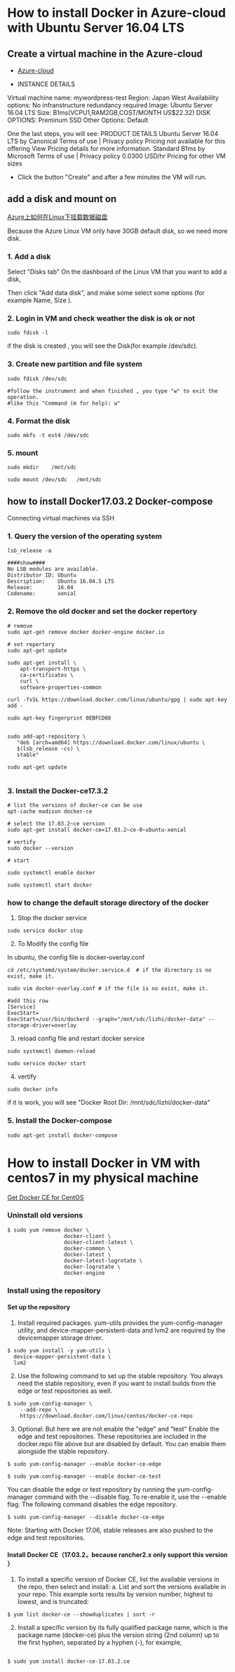 # How to install Docker in Azure-cloud  with Ubuntu Server 16.04 LTS


## Create a virtual machine in the Azure-cloud

* [Azure-cloud](https://portal.azure.com)

* INSTANCE DETAILS

Virtual machine name: mywordpress-test
Region: Japan West
Availability options: No infranstructure redundancy required
Image: Ubuntu Server 16.04 LTS
Size: B1ms(VCPU1,RAM2GB,COST/MONTH US$22.32)
DISK OPTIONS: Preminum SSD
Other Options: Default

One the last steps, you will see:
PRODUCT DETAILS
Ubuntu Server 16.04 LTS
by Canonical
Terms of use |  Privacy policy
Pricing not available for this offering
View Pricing details for more information.
Standard B1ms
by Microsoft
Terms of use |  Privacy policy
0.0300 USD/hr
Pricing for other VM sizes


* Click the button "Create" and after a few minutes the VM will run.


## add a disk and mount on

[Azure上如何在Linux下挂载数据磁盘](https://www.cnblogs.com/cloudapps/p/4996276.html)

Because the Azure Linux VM only have 30GB default disk, so we need more disk.

### 1. Add a disk 

Select "Disks tab" On the dashboard of the Linux VM  that you want to add a disk,

Then click "Add data disk", and make some select some options (for example Name, Size ).


### 2. Login in VM and check weather the disk is ok or not

```
sudo fdisk -l

```
if the disk is created , you will see the Disk(for example /dev/sdc).

### 3. Create new partition and file system 

```
sudo fdisk /dev/sdc

#follow the instrument and when finished , you type "w" to exit the operation.
#like this "Command (m for help): w"
```
### 4. Format the disk


```
sudo mkfs -t ext4 /dev/sdc
```

### 5. mount

```
sudo mkdir    /mnt/sdc

sudo mount /dev/sdc   /mnt/sdc

```




## how to install Docker17.03.2 Docker-compose

Connecting virtual machines via SSH

### 1. Query the version of the operating system

```
lsb_release -a

####show####
No LSB modules are available.
Distributor ID: Ubuntu
Description:    Ubuntu 16.04.5 LTS
Release:        16.04
Codename:       xenial
```
### 2. Remove the old docker and set the docker repertory

```
# remove
sudo apt-get remove docker docker-engine docker.io

# set repertory
sudo apt-get update

sudo apt-get install \
    apt-transport-https \
    ca-certificates \
    curl \
    software-properties-common

curl -fsSL https://download.docker.com/linux/ubuntu/gpg | sudo apt-key add -

sudo apt-key fingerprint 0EBFCD88


sudo add-apt-repository \
   "deb [arch=amd64] https://download.docker.com/linux/ubuntu \
   $(lsb_release -cs) \
   stable"

sudo apt-get update


```

### 3. Install the Docker-ce17.3.2

```
# list the versions of docker-ce can be use
apt-cache madison docker-ce

# select the 17.03.2~ce version
sudo apt-get install docker-ce=17.03.2~ce-0~ubuntu-xenial

# vertify
sudo docker --version

# start

sudo systemctl enable docker

sudo systemctl start docker

```

### how to change the default storage directory of the docker

1. Stop the docker service

```
sudo service docker stop
```

2. To Modify the config file 

In ubuntu, the config file is docker-overlay.conf 



```
cd /etc/systemd/system/docker.service.d  # if the directory is no exist, make it.

sudo vim docker-overlay.conf # if the file is no exist, make it.

#add this row
[Service]
ExecStart=
ExecStart=/usr/bin/dockerd --graph="/mnt/sdc/lizhi/docker-data" --storage-driver=overlay

```
3. reload config file and restart docker service

```
sudo systemctl daemon-reload

sudo service docker start

```
4. vertify

```
sudo docker info
```
if it is work, you will see "Docker Root Dir: /mnt/sdc/lizhi/docker-data"



### 5. Install the Docker-compose

```
sudo apt-get install docker-compose
```

# How to install Docker in VM  with centos7 in my physical machine

[Get Docker CE for CentOS](https://docs.docker.com/install/linux/docker-ce/centos/)

### Uninstall old versions

```
$ sudo yum remove docker \
                  docker-client \
                  docker-client-latest \
                  docker-common \
                  docker-latest \
                  docker-latest-logrotate \
                  docker-logrotate \
                  docker-engine
```
 


###   Install using the repository

#### Set up the repository

1. Install required packages. yum-utils provides the yum-config-manager utility, and device-mapper-persistent-data and lvm2 are required by the devicemapper storage driver.

```
$ sudo yum install -y yum-utils \
  device-mapper-persistent-data \
  lvm2

```

2. Use the following command to set up the stable repository. You always need the stable repository, even if you want to install builds from the edge or test repositories as well.

```
$ sudo yum-config-manager \
    --add-repo \
    https://download.docker.com/linux/centos/docker-ce.repo

```
3. Optional: But here we are not enable the "edge" and "test"
Enable the edge and test repositories. These repositories are included in the docker.repo file above but are disabled by default. You can enable them alongside the stable repository.

```
$ sudo yum-config-manager --enable docker-ce-edge

$ sudo yum-config-manager --enable docker-ce-test

```
You can disable the edge or test repository by running the yum-config-manager command with the --disable flag. To re-enable it, use the --enable flag. The following command disables the edge repository.

```
$ sudo yum-config-manager --disable docker-ce-edge
```
Note: Starting with Docker 17.06, stable releases are also pushed to the edge and test repositories.


#### Install Docker CE（17.03.2，because rancher2.x only support this version ）

1. To install a specific version of Docker CE, list the available versions in the repo, then select and install:
a. List and sort the versions available in your repo. This example sorts results by version number, highest to lowest, and is truncated:

```
$ yum list docker-ce --showduplicates | sort -r

```

2. Install a specific version by its fully qualified package name, which is the package name (docker-ce) plus the version string (2nd column) up to the first hyphen, separated by a hyphen (-), for example, 

```

$ sudo yum install docker-ce-17.03.2.ce

```



